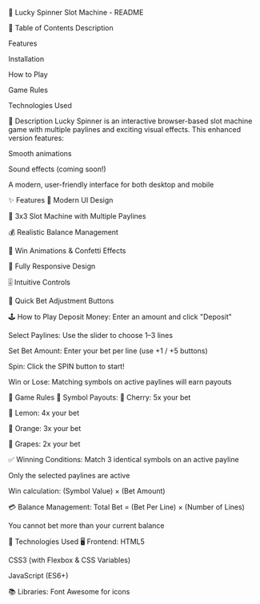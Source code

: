 🎰 Lucky Spinner Slot Machine - README


📑 Table of Contents
Description

Features

Installation

How to Play

Game Rules

Technologies Used


📝 Description
Lucky Spinner is an interactive browser-based slot machine game with multiple paylines and exciting visual effects. This enhanced version features:

Smooth animations

Sound effects (coming soon!)

A modern, user-friendly interface for both desktop and mobile

✨ Features
🎨 Modern UI Design

🎰 3x3 Slot Machine with Multiple Paylines

💰 Realistic Balance Management

🎉 Win Animations & Confetti Effects

📱 Fully Responsive Design

🎚 Intuitive Controls

🔢 Quick Bet Adjustment Buttons


🕹️ How to Play
Deposit Money: Enter an amount and click "Deposit"

Select Paylines: Use the slider to choose 1–3 lines

Set Bet Amount: Enter your bet per line (use +1 / +5 buttons)

Spin: Click the SPIN button to start!

Win or Lose: Matching symbols on active paylines will earn payouts

📜 Game Rules
🎰 Symbol Payouts:
🍒 Cherry: 5x your bet

🍋 Lemon: 4x your bet

🍊 Orange: 3x your bet

🍇 Grapes: 2x your bet

✅ Winning Conditions:
Match 3 identical symbols on an active payline

Only the selected paylines are active

Win calculation: (Symbol Value) × (Bet Amount)

💳 Balance Management:
Total Bet = (Bet Per Line) × (Number of Lines)

You cannot bet more than your current balance

🔧 Technologies Used
🖥️ Frontend:
HTML5

CSS3 (with Flexbox & CSS Variables)

JavaScript (ES6+)

📚 Libraries:
Font Awesome for icons



